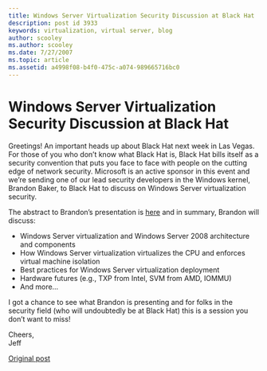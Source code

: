 ```yaml
---
title: Windows Server Virtualization Security Discussion at Black Hat
description: post id 3933
keywords: virtualization, virtual server, blog
author: scooley
ms.author: scooley
ms.date: 7/27/2007
ms.topic: article
ms.assetid: a4998f08-b4f0-475c-a074-989665716bc0
---
```


# Windows Server Virtualization Security Discussion at Black Hat

Greetings! An important heads up about Black Hat next week in Las Vegas. For those of you who don’t know what Black Hat is, Black Hat bills itself as a security convention that puts you face to face with people on the cutting edge of network security. Microsoft is an active sponsor in this event and we’re sending one of our lead security developers in the Windows kernel, Brandon Baker, to Black Hat to discuss on Windows Server virtualization security.

The abstract to Brandon’s presentation is [here](http://blackhat.com/html/bh-usa-07/bh-usa-07-speakers.html#Baker) and in summary, Brandon will discuss:

* Windows Server virtualization and Windows Server 2008 architecture and components
* How Windows Server virtualization virtualizes the CPU and enforces virtual machine isolation
* Best practices for Windows Server virtualization deployment
* Hardware futures (e.g., TXP from Intel, SVM from AMD, IOMMU)
* And more…

I got a chance to see what Brandon is presenting and for folks in the security field (who will undoubtedly be at Black Hat) this is a session you don’t want to miss!

Cheers,  
Jeff

[Original post](https://blogs.technet.microsoft.com/virtualization/2007/07/27/windows-server-virtualization-security-discussion-at-black-hat/)